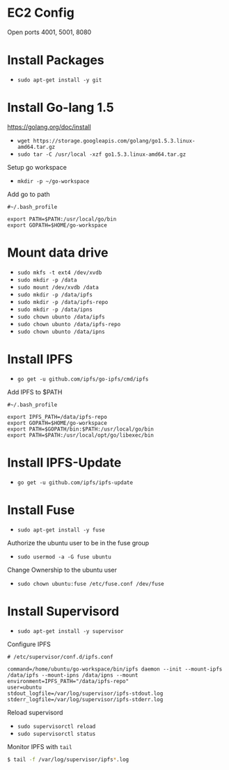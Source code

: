 # EC2 Config

Open ports 4001, 5001, 8080


# Install Packages

* `sudo apt-get install -y git`


# Install Go-lang 1.5

https://golang.org/doc/install


* `wget https://storage.googleapis.com/golang/go1.5.3.linux-amd64.tar.gz`
* `sudo tar -C /usr/local -xzf go1.5.3.linux-amd64.tar.gz`

Setup go workspace

* `mkdir -p ~/go-workspace`

Add go to path

```shell
#~/.bash_profile

export PATH=$PATH:/usr/local/go/bin
export GOPATH=$HOME/go-workspace
```

# Mount data drive

* `sudo mkfs -t ext4 /dev/xvdb`
* `sudo mkdir -p /data`
* `sudo mount /dev/xvdb /data`
* `sudo mkdir -p /data/ipfs`
* `sudo mkdir -p /data/ipfs-repo`
* `sudo mkdir -p /data/ipns`
* `sudo chown ubunto /data/ipfs`
* `sudo chown ubunto /data/ipfs-repo`
* `sudo chown ubunto /data/ipns`


# Install IPFS

* `go get -u github.com/ipfs/go-ipfs/cmd/ipfs`

Add IPFS to $PATH


```shell
#~/.bash_profile

export IPFS_PATH=/data/ipfs-repo
export GOPATH=$HOME/go-workspace
export PATH=$GOPATH/bin:$PATH:/usr/local/go/bin
export PATH=$PATH:/usr/local/opt/go/libexec/bin
```

# Install IPFS-Update

* `go get -u github.com/ipfs/ipfs-update`

# Install Fuse

* `sudo apt-get install -y fuse`

Authorize the ubuntu user to be in the fuse group

* `sudo usermod -a -G fuse ubuntu`

Change Ownership to the ubuntu user

* `sudo chown ubuntu:fuse /etc/fuse.conf /dev/fuse`

# Install Supervisord

* `sudo apt-get install -y supervisor`

Configure IPFS

```
# /etc/supervisor/conf.d/ipfs.conf

command=/home/ubuntu/go-workspace/bin/ipfs daemon --init --mount-ipfs /data/ipfs --mount-ipns /data/ipns --mount
environment=IPFS_PATH="/data/ipfs-repo"
user=ubuntu
stdout_logfile=/var/log/supervisor/ipfs-stdout.log
stderr_logfile=/var/log/supervisor/ipfs-stderr.log
```

Reload supervisord

* `sudo supervisorctl reload`
* `sudo supervisorctl status`

Monitor IPFS with `tail`

```bash
$ tail -f /var/log/supervisor/ipfs*.log
```
